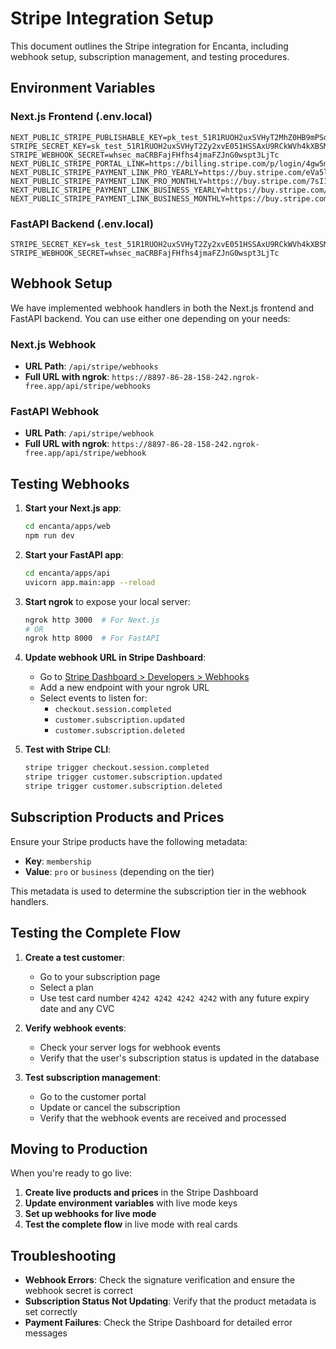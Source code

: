 # Stripe Integration Setup

This document outlines the Stripe integration for Encanta, including webhook setup, subscription management, and testing procedures.

## Environment Variables

### Next.js Frontend (.env.local)

```
NEXT_PUBLIC_STRIPE_PUBLISHABLE_KEY=pk_test_51R1RUOH2uxSVHyT2MhZ0HB9mPSdl3d90vHppod8DxJp0OgLtQCyi8UDURMGVPaFEdfoFjDPjn9vNYvt2qKqPeCZx00yB2Sxf3k
STRIPE_SECRET_KEY=sk_test_51R1RUOH2uxSVHyT2Zy2xvE051HSSAxU9RCkWVh4kXBSM0UoD8OWwe1XNJ7wlbxyJ4lcARS2xf74b7fqUf8lnDznZ00eHETZGUD
STRIPE_WEBHOOK_SECRET=whsec_maCRBFajFHfhs4jmaFZJnG0wspt3LjTc
NEXT_PUBLIC_STRIPE_PORTAL_LINK=https://billing.stripe.com/p/login/4gw5m42VT2EEePK288
NEXT_PUBLIC_STRIPE_PAYMENT_LINK_PRO_YEARLY=https://buy.stripe.com/eVa5lFdQh8DS23K6op
NEXT_PUBLIC_STRIPE_PAYMENT_LINK_PRO_MONTHLY=https://buy.stripe.com/7sI15p5jLf2gcIo5kk
NEXT_PUBLIC_STRIPE_PAYMENT_LINK_BUSINESS_YEARLY=https://buy.stripe.com/fZe7tN7rTg6k6k09AD
NEXT_PUBLIC_STRIPE_PAYMENT_LINK_BUSINESS_MONTHLY=https://buy.stripe.com/9AQ01lbI97zObEkcMO
```

### FastAPI Backend (.env.local)

```
STRIPE_SECRET_KEY=sk_test_51R1RUOH2uxSVHyT2Zy2xvE051HSSAxU9RCkWVh4kXBSM0UoD8OWwe1XNJ7wlbxyJ4lcARS2xf74b7fqUf8lnDznZ00eHETZGUD
STRIPE_WEBHOOK_SECRET=whsec_maCRBFajFHfhs4jmaFZJnG0wspt3LjTc
```

## Webhook Setup

We have implemented webhook handlers in both the Next.js frontend and FastAPI backend. You can use either one depending on your needs:

### Next.js Webhook

- **URL Path**: `/api/stripe/webhooks`
- **Full URL with ngrok**: `https://8897-86-28-158-242.ngrok-free.app/api/stripe/webhooks`

### FastAPI Webhook

- **URL Path**: `/api/stripe/webhook`
- **Full URL with ngrok**: `https://8897-86-28-158-242.ngrok-free.app/api/stripe/webhook`

## Testing Webhooks

1. **Start your Next.js app**:
   ```bash
   cd encanta/apps/web
   npm run dev
   ```

2. **Start your FastAPI app**:
   ```bash
   cd encanta/apps/api
   uvicorn app.main:app --reload
   ```

3. **Start ngrok** to expose your local server:
   ```bash
   ngrok http 3000  # For Next.js
   # OR
   ngrok http 8000  # For FastAPI
   ```

4. **Update webhook URL in Stripe Dashboard**:
   - Go to [Stripe Dashboard > Developers > Webhooks](https://dashboard.stripe.com/test/webhooks)
   - Add a new endpoint with your ngrok URL
   - Select events to listen for:
     - `checkout.session.completed`
     - `customer.subscription.updated`
     - `customer.subscription.deleted`

5. **Test with Stripe CLI**:
   ```bash
   stripe trigger checkout.session.completed
   stripe trigger customer.subscription.updated
   stripe trigger customer.subscription.deleted
   ```

## Subscription Products and Prices

Ensure your Stripe products have the following metadata:

- **Key**: `membership`
- **Value**: `pro` or `business` (depending on the tier)

This metadata is used to determine the subscription tier in the webhook handlers.

## Testing the Complete Flow

1. **Create a test customer**:
   - Go to your subscription page
   - Select a plan
   - Use test card number `4242 4242 4242 4242` with any future expiry date and any CVC

2. **Verify webhook events**:
   - Check your server logs for webhook events
   - Verify that the user's subscription status is updated in the database

3. **Test subscription management**:
   - Go to the customer portal
   - Update or cancel the subscription
   - Verify that the webhook events are received and processed

## Moving to Production

When you're ready to go live:

1. **Create live products and prices** in the Stripe Dashboard
2. **Update environment variables** with live mode keys
3. **Set up webhooks for live mode**
4. **Test the complete flow** in live mode with real cards

## Troubleshooting

- **Webhook Errors**: Check the signature verification and ensure the webhook secret is correct
- **Subscription Status Not Updating**: Verify that the product metadata is set correctly
- **Payment Failures**: Check the Stripe Dashboard for detailed error messages 